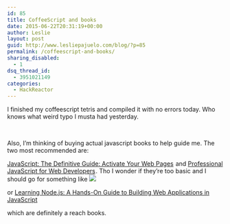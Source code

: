 ```yaml
---
id: 85
title: CoffeeScript and books
date: 2015-06-22T20:31:19+00:00
author: Leslie
layout: post
guid: http://www.lesliepajuelo.com/blog/?p=85
permalink: /coffeescript-and-books/
sharing_disabled:
  - 1
dsq_thread_id:
  - 3951021149
categories:
  - HackReactor
---
```

I finished my coffeescript tetris and compiled it with no errors today. Who knows what weird typo I musta had yesterday.

&nbsp;

Also, I&#8217;m thinking of buying actual javascript books to help guide me. The two most recommended are:

[JavaScript: The Definitive Guide: Activate Your Web Pages](http://www.amazon.com/gp/product/B004XQX4K0/ref=as_li_tl?ie=UTF8&camp=1789&creative=390957&creativeASIN=B004XQX4K0&linkCode=as2&tag=lesliepajuelo-20&linkId=A74OYR2N4AE4MNPY) <img src="http://ir-na.amazon-adsystem.com/e/ir?t=lesliepajuelo-20&#038;l=as2&#038;o=1&#038;a=B004XQX4K0" width="1" height="1" border="0" alt="" style="border:none !important; margin:0px !important;" />and [Professional JavaScript for Web Developers](http://www.amazon.com/gp/product/B006PW2URI/ref=as_li_tl?ie=UTF8&camp=1789&creative=390957&creativeASIN=B006PW2URI&linkCode=as2&tag=lesliepajuelo-20&linkId=DFGBLS32PF64V4F3)<img src="http://ir-na.amazon-adsystem.com/e/ir?t=lesliepajuelo-20&#038;l=as2&#038;o=1&#038;a=B006PW2URI" width="1" height="1" border="0" alt="" style="border:none !important; margin:0px !important;" />. Tho I wonder if they&#8217;re too basic and I should go for something like [<img border="0" src="http://ws-na.amazon-adsystem.com/widgets/q?_encoding=UTF8&#038;ASIN=B00HSO6YD8&#038;Format=_SL110_&#038;ID=AsinImage&#038;MarketPlace=US&#038;ServiceVersion=20070822&#038;WS=1&#038;tag=lesliepajuelo-20" />](http://www.amazon.com/gp/product/B00HSO6YD8/ref=as_li_tl?ie=UTF8&camp=1789&creative=390957&creativeASIN=B00HSO6YD8&linkCode=as2&tag=lesliepajuelo-20&linkId=DPAJJZEBBU2S4UZT)<img src="http://ir-na.amazon-adsystem.com/e/ir?t=lesliepajuelo-20&#038;l=as2&#038;o=1&#038;a=B00HSO6YD8" width="1" height="1" border="0" alt="" style="border:none !important; margin:0px !important;" />
   
or [Learning Node.js: A Hands-On Guide to Building Web Applications in JavaScript](http://www.amazon.com/gp/product/0321910575/ref=as_li_tl?ie=UTF8&camp=1789&creative=390957&creativeASIN=0321910575&linkCode=as2&tag=lesliepajuelo-20&linkId=ANGQ2UUQACTRUWKA)<img src="http://ir-na.amazon-adsystem.com/e/ir?t=lesliepajuelo-20&#038;l=as2&#038;o=1&#038;a=0321910575" width="1" height="1" border="0" alt="" style="border:none !important; margin:0px !important;" />
   
which are definitely a reach books.
